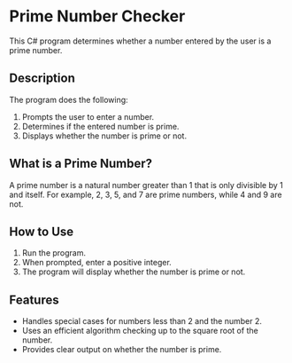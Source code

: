 # Prime Number Checker

This C# program determines whether a number entered by the user is a prime number.

## Description

The program does the following:
1. Prompts the user to enter a number.
2. Determines if the entered number is prime.
3. Displays whether the number is prime or not.

## What is a Prime Number?

A prime number is a natural number greater than 1 that is only divisible by 1 and itself. For example, 2, 3, 5, and 7 are prime numbers, while 4 and 9 are not.

## How to Use

1. Run the program.
2. When prompted, enter a positive integer.
3. The program will display whether the number is prime or not.

## Features

- Handles special cases for numbers less than 2 and the number 2.
- Uses an efficient algorithm checking up to the square root of the number.
- Provides clear output on whether the number is prime.


